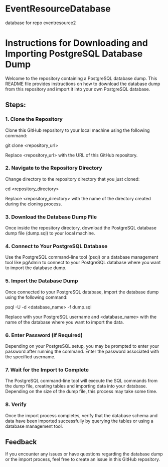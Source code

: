 # EventResourceDatabase
database for repo eventresource2
# Instructions for Downloading and Importing PostgreSQL Database Dump

Welcome to the repository containing a PostgreSQL database dump. This README file provides instructions on how to download the database dump from this repository and import it into your own PostgreSQL database.

## Steps:

### 1. Clone the Repository

Clone this GitHub repository to your local machine using the following command:

git clone <repository_url>

Replace <repository_url> with the URL of this GitHub repository.

### 2. Navigate to the Repository Directory

Change directory to the repository directory that you just cloned:

cd <repository_directory>

Replace <repository_directory> with the name of the directory created during the cloning process.

### 3. Download the Database Dump File

Once inside the repository directory, download the PostgreSQL database dump file (dump.sql) to your local machine.

### 4. Connect to Your PostgreSQL Database

Use the PostgreSQL command-line tool (psql) or a database management tool like pgAdmin to connect to your PostgreSQL database where you want to import the database dump.

### 5. Import the Database Dump

Once connected to your PostgreSQL database, import the database dump using the following command:

psql -U <username> -d <database_name> -f dump.sql

Replace <username> with your PostgreSQL username and <database_name> with the name of the database where you want to import the data.

### 6. Enter Password (If Required)

Depending on your PostgreSQL setup, you may be prompted to enter your password after running the command. Enter the password associated with the specified username.

### 7. Wait for the Import to Complete

The PostgreSQL command-line tool will execute the SQL commands from the dump file, creating tables and importing data into your database. Depending on the size of the dump file, this process may take some time.

### 8. Verify

Once the import process completes, verify that the database schema and data have been imported successfully by querying the tables or using a database management tool.

## Feedback

If you encounter any issues or have questions regarding the database dump or the import process, feel free to create an issue in this GitHub repository.
